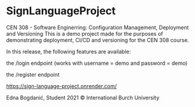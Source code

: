 # SignLanguageProject
CEN 308 - Software Enginerring: Configuration Management, Deployment and Versioning
This is a demo project made for the purposes of demonstrating deployment, CI/CD and versioning for the CEN 308 course.

In this release, the following features are available:

the /login endpoint (works with username = demo and password = demo)

the /register endpoint 

https://sign-language-project.onrender.com/

Edna Bogdanić,
Student
2021 © International Burch University
